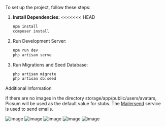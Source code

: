 
To set up the project, follow these steps:

1. **Install Dependencies:**
<<<<<<< HEAD

   ```bash
   npm install
   composer install

3. Run Development Server:

   ```bash
   npm run dev
   php artisan serve

5. Run Migrations and Seed Database:

   ```bash
   php artisan migrate
   php artisan db:seed

Additional Information

If there are no images in the directory storage/app/public/users/avatars, Picsum will be used as the default value for stubs.
The [Mailersend](https://app.mailersend.com/dashboard) service is used to send emails.


![image](https://github.com/AlexDismo/saturnnews/assets/116621035/3a12e836-5040-45c9-8808-82de45b230a8)
![image](https://github.com/AlexDismo/saturnnews/assets/116621035/89191525-ea13-41cc-89ef-85f3cc8a3b37)
![image](https://github.com/AlexDismo/saturnnews/assets/116621035/dafa8a8d-6a57-4263-9e89-3e16fde1af7c)
![image](https://github.com/AlexDismo/saturnnews/assets/116621035/74211d64-c7b0-47f9-8ef5-77a5d5a404af)
![image](https://github.com/AlexDismo/saturnnews/assets/116621035/37b9a903-bc2c-436e-9550-a8815b407822)
